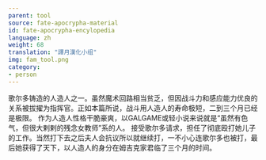 ```yaml
---
parent: tool
source: fate-apocrypha-material
id: fate-apocrypha-encylopedia
language: zh
weight: 68
translation: "譯月漢化小组"
img: fam_tool.png
category:
- person
---
```


歌尔多铸造的人造人之一。虽然魔术回路相当贫乏，但因战斗力和感应能力优良的关系被拔擢为指挥官。正如本篇所说，战斗用人造人的寿命极短，二到三个月已经是极限。
作为人造人性格干脆豪爽，以GALGAME或轻小说来说就是“虽然有色气，但很大剌剌的残念女教师”系的人。
接受歌尔多请求，担任了彻底殴打她儿子的工作。当然打下去之后夫人会抗议所以就继续打，一不小心连歌尔多也被打，最后她获得了天下，以人造人的身分在姆吉克家君临了三个月的时间。
